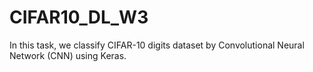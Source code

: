 # CIFAR10_DL_W3
In this task, we classify CIFAR-10 digits dataset by Convolutional Neural Network (CNN) using Keras.
